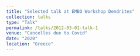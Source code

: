 ```yaml
---
title: "Selected talk at EMBO Workshop Dendrites"
collection: talks
type: "Talk"
permalink: /talks/2012-03-01-talk-1
venue: "Cancelles due to Covid"
date: "2020"
location: "Greece"
---
```



